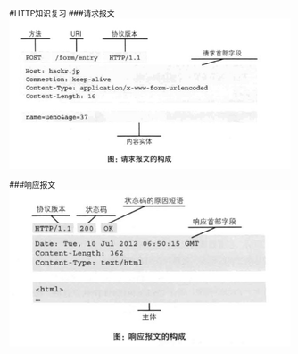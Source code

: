 #HTTP知识复习
###请求报文
![images](https://github.com/lilini/react_Testing/blob/master/img/%E8%AF%B7%E6%B1%82%E6%8A%A5%E6%96%87.JPG)

###响应报文
![images](https://github.com/lilini/react_Testing/blob/master/img/%E5%93%8D%E5%BA%94%E6%8A%A5%E6%96%87.JPG)

###
